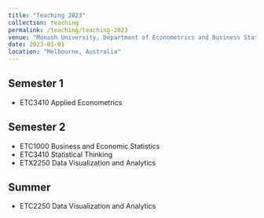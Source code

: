 ```yaml
---
title: "Teaching 2023"
collection: teaching
permalink: /teaching/teaching-2023
venue: "Monash University, Department of Econometrics and Business Statistics"
date: 2023-01-01
location: "Melbourne, Australia"
---
```


## Semester 1

- ETC3410 Applied Econometrics

## Semester 2

- ETC1000 Business and Economic Statistics
- ETC3410 Statistical Thinking
- ETX2250 Data Visualization and Analytics

## Summer

- ETC2250 Data Visualization and Analytics
